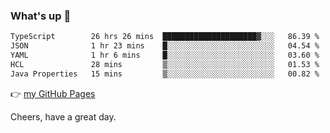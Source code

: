 ### What's up 👋

<!--START_SECTION:waka-->

```txt
TypeScript        26 hrs 26 mins  █████████████████████▓░░░   86.39 %
JSON              1 hr 23 mins    █░░░░░░░░░░░░░░░░░░░░░░░░   04.54 %
YAML              1 hr 6 mins     █░░░░░░░░░░░░░░░░░░░░░░░░   03.60 %
HCL               28 mins         ▒░░░░░░░░░░░░░░░░░░░░░░░░   01.53 %
Java Properties   15 mins         ▒░░░░░░░░░░░░░░░░░░░░░░░░   00.82 %
```

<!--END_SECTION:waka-->

👉 [my GitHub Pages](https://ykzhukian.github.io)

Cheers, have a great day.

